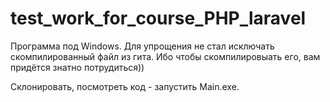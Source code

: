 # test_work_for_course_PHP_laravel
Программа под Windows.
Для упрощения не стал исключать скомпилированный файл из гита. Ибо чтобы скомпилировыать его, вам придётся знатно потрудиться))

Склонировать, посмотреть код - запустить Main.exe.
